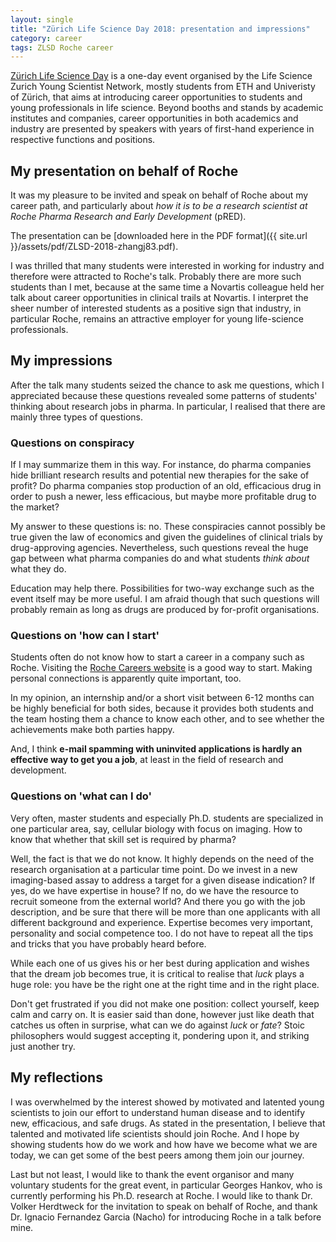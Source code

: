 ```yaml
---
layout: single
title: "Zürich Life Science Day 2018: presentation and impressions"
category: career
tags: ZLSD Roche career
---
```


[Zürich Life Science Day](http://www.lifescience-youngscientists.uzh.ch/en.html) is a one-day event organised by the Life Science Zurich Young Scientist Network, mostly students from ETH and Univeristy of Zürich, that aims at introducing career opportunities to students and young professionals in life science. Beyond booths and stands by academic institutes and companies, career opportunities in both academics and industry are presented by speakers with years of first-hand experience in respective functions and positions. 

## My presentation on behalf of Roche

It was my pleasure to be invited and speak on behalf of Roche about my career path, and particularly about *how it is to be a research scientist at Roche Pharma Research and Early Development* (pRED).

The presentation can be [downloaded here in the PDF format]({{ site.url }}/assets/pdf/ZLSD-2018-zhangj83.pdf).


I was thrilled that many students were interested in working for industry and therefore were attracted to Roche's talk. Probably there are more such students than I met, because at the same time a Novartis colleague held her talk about career opportunities in clinical trails at Novartis. I interpret the sheer number of interested students as a positive sign that industry, in particular Roche, remains an attractive employer for young life-science professionals.

## My impressions

After the talk many students seized the chance to ask me questions, which I appreciated because these questions revealed some patterns of students' thinking about research jobs in pharma. In particular, I realised that there are mainly three types of questions.


### Questions on conspiracy

If I may summarize them in this way. For instance, do pharma companies hide brilliant research results and potential new therapies for the sake of profit? Do pharma companies stop production of an old, efficacious drug in order to push a newer, less efficacious, but maybe more profitable drug to the market? 

My answer to these questions is: no. These conspiracies cannot possibly be true given the law of economics and given the guidelines of clinical trials by drug-approving agencies. Nevertheless, such questions reveal the huge gap between what pharma companies do and what students *think about* what they do.

Education may help there. Possibilities for two-way exchange such as the event itself may be more useful. I am afraid though that such questions will probably remain as long as drugs are produced by for-profit organisations.

### Questions on 'how can I start'

Students often do not know how to start a career in a company such as Roche. Visiting the [Roche Careers website](https://www.roche.com/careers.htm) is a good way to start. Making personal connections is apparently quite important, too. 

In my opinion, an internship and/or a short visit between 6-12 months can be highly beneficial for both sides, because it provides both students and the team hosting them a chance to know each other, and to see whether the achievements make both parties happy.

And, I think **e-mail spamming with uninvited applications is hardly an effective way to get you a job**, at least in the field of research and development.

### Questions on 'what can I do' 

Very often, master students and especially Ph.D. students are specialized in one particular area, say, cellular biology with focus on imaging. How to know that whether that skill set is required by pharma?

Well, the fact is that we do not know. It highly depends on the need of the research organisation at a particular time point. Do we invest in a new imaging-based assay to address a target for a given disease indication? If yes, do we have expertise in house? If no, do we have the resource to recruit someone from the external world? And there you go with the job description, and be sure that there will be more than one applicants with all different background and experience. Expertise becomes very important, personality and social competence too. I do not have to repeat all the tips and tricks that you have probably heard before. 

While each one of us gives his or her best during application and wishes that the dream job becomes true, it is critical to realise that *luck* plays a huge role: you have be the right one at the right time and in the right place. 

Don't get frustrated if you did not make one position: collect yourself, keep calm and carry on. It is easier said than done, however just like death that catches us often in surprise, what can we do against *luck* or *fate*? Stoic philosophers would suggest accepting it, pondering upon it, and striking just another try.

## My reflections

I was overwhelmed by the interest showed by motivated and latented young scientists to join our effort to understand human disease and to identify new, efficacious, and safe drugs. As stated in the presentation, I believe that talented and motivated life scientists should join Roche. And I hope by showing students how do we work and how have we become what we are today, we can get some of the best peers among them join our journey.

Last but not least, I would like to thank the event organisor and many voluntary students for the great event, in particular Georges Hankov, who is currently performing his Ph.D. research at Roche. I would like to thank Dr. Volker Herdtweck for the invitation to speak on behalf of Roche, and thank Dr. Ignacio Fernandez Garcia (Nacho) for introducing Roche in a talk before mine.
